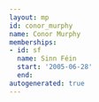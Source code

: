 ```yaml
---
layout: mp
id: conor_murphy
name: Conor Murphy
memberships:
- id: sf
  name: Sinn Féin
  start: '2005-06-28'
  end: 
autogenerated: true
---
```

